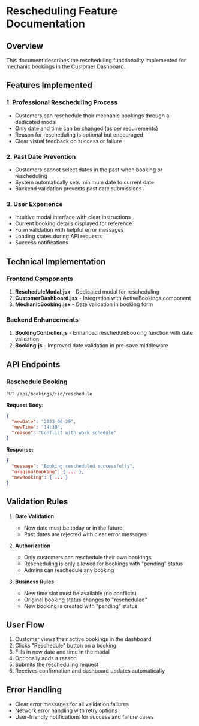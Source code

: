 # Rescheduling Feature Documentation

## Overview
This document describes the rescheduling functionality implemented for mechanic bookings in the Customer Dashboard.

## Features Implemented

### 1. Professional Rescheduling Process
- Customers can reschedule their mechanic bookings through a dedicated modal
- Only date and time can be changed (as per requirements)
- Reason for rescheduling is optional but encouraged
- Clear visual feedback on success or failure

### 2. Past Date Prevention
- Customers cannot select dates in the past when booking or rescheduling
- System automatically sets minimum date to current date
- Backend validation prevents past date submissions

### 3. User Experience
- Intuitive modal interface with clear instructions
- Current booking details displayed for reference
- Form validation with helpful error messages
- Loading states during API requests
- Success notifications

## Technical Implementation

### Frontend Components
1. **RescheduleModal.jsx** - Dedicated modal for rescheduling
2. **CustomerDashboard.jsx** - Integration with ActiveBookings component
3. **MechanicBooking.jsx** - Date validation in booking form

### Backend Enhancements
1. **BookingController.js** - Enhanced rescheduleBooking function with date validation
2. **Booking.js** - Improved date validation in pre-save middleware

## API Endpoints

### Reschedule Booking
```
PUT /api/bookings/:id/reschedule
```

**Request Body:**
```json
{
  "newDate": "2023-06-20",
  "newTime": "14:30",
  "reason": "Conflict with work schedule"
}
```

**Response:**
```json
{
  "message": "Booking rescheduled successfully",
  "originalBooking": { ... },
  "newBooking": { ... }
}
```

## Validation Rules

1. **Date Validation**
   - New date must be today or in the future
   - Past dates are rejected with clear error messages

2. **Authorization**
   - Only customers can reschedule their own bookings
   - Rescheduling is only allowed for bookings with "pending" status
   - Admins can reschedule any booking

3. **Business Rules**
   - New time slot must be available (no conflicts)
   - Original booking status changes to "rescheduled"
   - New booking is created with "pending" status

## User Flow

1. Customer views their active bookings in the dashboard
2. Clicks "Reschedule" button on a booking
3. Fills in new date and time in the modal
4. Optionally adds a reason
5. Submits the rescheduling request
6. Receives confirmation and dashboard updates automatically

## Error Handling

- Clear error messages for all validation failures
- Network error handling with retry options
- User-friendly notifications for success and failure cases